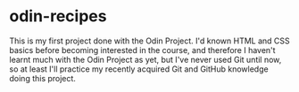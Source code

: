 # odin-recipes
This is my first project done with the Odin Project. I'd known HTML and CSS basics before becoming interested in the course, and therefore I haven't learnt much with the Odin Project as yet, but I've never used Git until now, so at least I'll practice my recently acquired Git and GitHub knowledge doing this project.